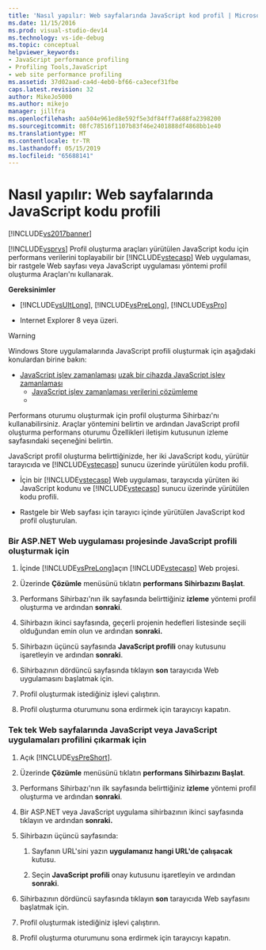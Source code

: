 ```yaml
---
title: 'Nasıl yapılır: Web sayfalarında JavaScript kod profil | Microsoft Docs'
ms.date: 11/15/2016
ms.prod: visual-studio-dev14
ms.technology: vs-ide-debug
ms.topic: conceptual
helpviewer_keywords:
- JavaScript performance profiling
- Profiling Tools,JavaScript
- web site performance profiling
ms.assetid: 37d02aad-ca4d-4eb0-bf66-ca3ecef31fbe
caps.latest.revision: 32
author: MikeJo5000
ms.author: mikejo
manager: jillfra
ms.openlocfilehash: aa504e961ed8e592f5e3df84ff7a688fa2398200
ms.sourcegitcommit: 08fc78516f1107b83f46e2401888df4868bb1e40
ms.translationtype: MT
ms.contentlocale: tr-TR
ms.lasthandoff: 05/15/2019
ms.locfileid: "65688141"
---
```

# <a name="how-to-profile-javascript-code-in-web-pages"></a>Nasıl yapılır: Web sayfalarında JavaScript kodu profili
[!INCLUDE[vs2017banner](../includes/vs2017banner.md)]

[!INCLUDE[vsprvs](../includes/vsprvs-md.md)] Profil oluşturma araçları yürütülen JavaScript kodu için performans verilerini toplayabilir bir [!INCLUDE[vstecasp](../includes/vstecasp-md.md)] Web uygulaması, bir rastgele Web sayfası veya JavaScript uygulaması yöntemi profil oluşturma Araçları'nı kullanarak.  
  
 **Gereksinimler**  
  
- [!INCLUDE[vsUltLong](../includes/vsultlong-md.md)], [!INCLUDE[vsPreLong](../includes/vsprelong-md.md)], [!INCLUDE[vsPro](../includes/vspro-md.md)]  
  
- Internet Explorer 8 veya üzeri.  
  
> [!WARNING]
> Windows Store uygulamalarında JavaScript profili oluşturmak için aşağıdaki konulardan birine bakın:  
> 
> - [JavaScript işlev zamanlaması](https://msdn.microsoft.com/library/b2bf49fc-aea7-4d9c-8fcf-cff8b8dd0c03) [uzak bir cihazda JavaScript işlev zamanlaması](https://msdn.microsoft.com/library/d78812b6-a97e-46dc-8d99-e724d1d725d8)  
>   - [JavaScript işlev zamanlaması verilerini çözümleme](https://msdn.microsoft.com/library/b5aea8d8-36df-47ba-a7ca-95406700ca9b)  
>   - 
  
 Performans oturumu oluşturmak için profil oluşturma Sihirbazı'nı kullanabilirsiniz. Araçlar yöntemini belirtin ve ardından JavaScript profil oluşturma performans oturumu Özellikleri iletişim kutusunun izleme sayfasındaki seçeneğini belirtin.  
  
 JavaScript profil oluşturma belirttiğinizde, her iki JavaScript kodu, yürütür tarayıcıda ve [!INCLUDE[vstecasp](../includes/vstecasp-md.md)] sunucu üzerinde yürütülen kodu profili.  
  
- İçin bir [!INCLUDE[vstecasp](../includes/vstecasp-md.md)] Web uygulaması, tarayıcıda yürüten iki JavaScript kodunu ve [!INCLUDE[vstecasp](../includes/vstecasp-md.md)] sunucu üzerinde yürütülen kodu profili.  
  
- Rastgele bir Web sayfası için tarayıcı içinde yürütülen JavaScript kod profil oluşturulan.  
  
### <a name="to-profile-javascript-in-an-aspnet-web-application-project"></a>Bir ASP.NET Web uygulaması projesinde JavaScript profili oluşturmak için  
  
1. İçinde [!INCLUDE[vsPreLong](../includes/vsprelong-md.md)]açın [!INCLUDE[vstecasp](../includes/vstecasp-md.md)] Web projesi.  
  
2. Üzerinde **Çözümle** menüsünü tıklatın **performans Sihirbazını Başlat**.  
  
3. Performans Sihirbazı'nın ilk sayfasında belirttiğiniz **izleme** yöntemi profil oluşturma ve ardından **sonraki**.  
  
4. Sihirbazın ikinci sayfasında, geçerli projenin hedefleri listesinde seçili olduğundan emin olun ve ardından **sonraki.**  
  
5. Sihirbazın üçüncü sayfasında **JavaScript profili** onay kutusunu işaretleyin ve ardından **sonraki**.  
  
6. Sihirbazının dördüncü sayfasında tıklayın **son** tarayıcıda Web uygulamasını başlatmak için.  
  
7. Profil oluşturmak istediğiniz işlevi çalıştırın.  
  
8. Profil oluşturma oturumunu sona erdirmek için tarayıcıyı kapatın.  
  
### <a name="to-profile-javascript-in-individual-web-pages-or-a-javascript-applications"></a>Tek tek Web sayfalarında JavaScript veya JavaScript uygulamaları profilini çıkarmak için  
  
1. Açık [!INCLUDE[vsPreShort](../includes/vspreshort-md.md)].  
  
2. Üzerinde **Çözümle** menüsünü tıklatın **performans Sihirbazını Başlat**.  
  
3. Performans Sihirbazı'nın ilk sayfasında belirttiğiniz **izleme** yöntemi profil oluşturma ve ardından **sonraki**.  
  
4. Bir ASP.NET veya JavaScript uygulama sihirbazının ikinci sayfasında tıklayın ve ardından **sonraki.**  
  
5. Sihirbazın üçüncü sayfasında:  
  
    1. Sayfanın URL'sini yazın **uygulamanız hangi URL'de çalışacak** kutusu.  
  
    2. Seçin **JavaScript profili** onay kutusunu işaretleyin ve ardından **sonraki**.  
  
6. Sihirbazının dördüncü sayfasında tıklayın **son** tarayıcıda Web sayfasını başlatmak için.  
  
7. Profil oluşturmak istediğiniz işlevi çalıştırın.  
  
8. Profil oluşturma oturumunu sona erdirmek için tarayıcıyı kapatın.
